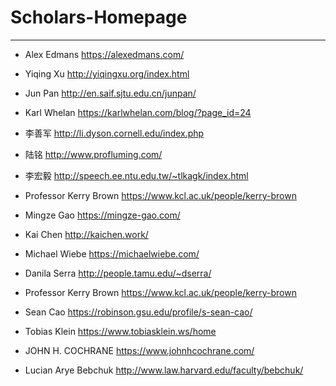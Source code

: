 # Scholars-Homepage
------
* Alex Edmans  https://alexedmans.com/

* Yiqing Xu   http://yiqingxu.org/index.html

* Jun Pan   http://en.saif.sjtu.edu.cn/junpan/

* Karl Whelan https://karlwhelan.com/blog/?page_id=24

* 李善军 http://li.dyson.cornell.edu/index.php

* 陆铭 http://www.profluming.com/

* 李宏毅 http://speech.ee.ntu.edu.tw/~tlkagk/index.html

* Professor Kerry Brown https://www.kcl.ac.uk/people/kerry-brown

* Mingze Gao https://mingze-gao.com/

* Kai Chen http://kaichen.work/

* Michael Wiebe https://michaelwiebe.com/

* Danila Serra http://people.tamu.edu/~dserra/

* Professor Kerry Brown https://www.kcl.ac.uk/people/kerry-brown

* Sean Cao https://robinson.gsu.edu/profile/s-sean-cao/

* Tobias Klein https://www.tobiasklein.ws/home

* JOHN H. COCHRANE https://www.johnhcochrane.com/

* Lucian Arye Bebchuk http://www.law.harvard.edu/faculty/bebchuk/
